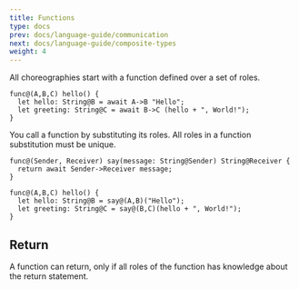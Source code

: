 ```yaml
---
title: Functions
type: docs
prev: docs/language-guide/communication
next: docs/language-guide/composite-types
weight: 4
---
```


All choreographies start with a function defined over a set of roles.

```tempo
func@(A,B,C) hello() {
  let hello: String@B = await A->B "Hello";
  let greeting: String@C = await B->C (hello + ", World!");
}
```

You call a function by substituting its roles.
All roles in a function substitution must be unique.

```tempo
func@(Sender, Receiver) say(message: String@Sender) String@Receiver {
  return await Sender->Receiver message;
}

func@(A,B,C) hello() {
  let hello: String@B = say@(A,B)("Hello");
  let greeting: String@C = say@(B,C)(hello + ", World!");
}
```

## Return

A function can return, only if all roles of the function has knowledge about the return statement.
